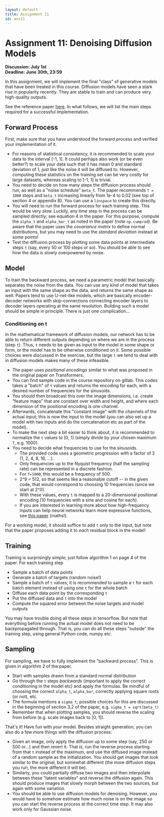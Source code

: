 ```yaml
---
layout: default
title: Assignment 11
id: ass11
---
```



# Assignment 11: Denoising Diffusion Models
**Discussion: July 1st**  
**Deadline: June 30th, 23:59**

In this assignment, we will implement the final "class" of generative models that
have been treated in this course. Diffusion models have seen a stark rise in popularity
recently. They are stable to train and can produce very high-quality outputs.

See the reference paper [here](https://arxiv.org/pdf/2006.11239.pdf). In what follows,
we will list the main steps required for a successful implementation.


## Forward Process
First, make sure that you have understood the forward process and verified your
implementation of it.
- For reasons of statistical consistency, it is recommended to scale your data
 to the interval [-1, 1]. It could perhaps also work (or be even better?) to scale
  your data such that it has mean 0 and standard deviation of 1, just like the
  noise it will be diffused to. However, computing these statistics on the training
  set can be very costly for large datasets, whereas scaling to [-1, 1] is trivial.
- You need to decide on how many steps the diffusion process should run, as well
as a "noise schedule" `beta_t`. The paper recommends `T = 1000` steps and `beta_t`
  increasing linearly from 1e-4 to 0.02 (see top of section 4 or appendix B). 
  You can use a `linspace` to create this directly.
- You will need to run the forward process for each training step. This would be very
slow. Luckily, any time step in the process can be sampled directly; see equation 4
  in the paper. For this purpose, compute the `alpha_t` and `alpha_bar_t` as noted
  in the paper (note `np.cumprod`). Be aware that the paper uses the _covariance matrix_
  to define normal distributions, but you may need to use the _standard deviation_
  instead at some points!
- Test the diffusion process by plotting some data points at intermediate steps 
  `t` (say, every 50 or 100 steps or so). You should be able to see how the data is slowly
  overpowered by noise.
  
## Model
To train the backward process, we need a parametric model that basically separates
the noise from the data. You can use any kind of model that takes an input with
the same shape as the data, and returns the same shape as well. Papers tend to use
U-net-like models, which are basically encoder-decoder networks with skip-connections
connecting encoder layers to decoder layers operating at the same resolution.
Building such a model should be simple in principle. There is just one complication...

### Conditioning on t
In the mathematical framework of diffusion models, our network has to be able to
return different outputs depending on where we are in the process (step `t`).
Thus, `t` needs to be given as input to the model in some shape or form, or the
model has to be otherwise conditioned on it. 
Some possible choices were discussed in the
exercise, but the large `t` we tend to deal with in diffusion models makes many
of these infeasible. 

- The paper uses _positional encodings_ similar
to what was proposed in the original paper on Transformers.
- You can find sample
code in the course repository on gitlab. This codes takes a "batch" of `t` values
and returns the encoding for each, with a desired number of frequencies for the
sinusoids.
-  You should then broadcast this over the image dimensions, i.e. create
"feature maps" that are constant over width and height, and where each dimension
of the positional encoding is one channel. 
- Afterwards, concatenate this "constant image"
with the channels of the actual input; this is now the input to the model (you can
also set up a model with two inputs and do the concatenation etc as part of the model).
- To make the next step a bit easier to think about, it is recommended to normalize
  the `t` values to [0, 1] (simply divide by your chosen maximum `T`, e.g. 1000).
- You need to decide what frequencies to use for the sinusoids. 
  - The provided code
uses a geometric progression with a factor of 2 (1, 2, 4, 8, 16, ...). 
  - Only frequencies
  up to the Nyquist frequency (half the sampling rate) can be represented in a
  discrete fashion. 
  - For `T=1000`, this would be a frequency of 500.
  - 2^9 = 512, so that seems like a reasonable cutoff -- in the given code, that
    would correspond to choosing 10 frequencies (since we start at 2^0).
  - With these values, every `t` is mapped to a 20-dimensional positional encoding
    (10 frequencies with a sine and cosine for each).
  - If you are interested in learning more about how high-frequency inputs can
    help neural networks learn more expressive functions, see 
    [this paper](https://arxiv.org/pdf/1806.08734.pdf) (maths!).
  

For a working model, it should suffice to add `t` only to the input, but note that
the paper proposes adding it to _each_ residual block in the model!


## Training
Training is surprisingly simple; just follow algorithm 1 on page 4 of the paper.
For each training step
- Sample a batch of data points
- Generate a batch of targets (random noise!)
- Sample a batch of `t` values; it is recommended to sample a `t` for each batch 
  element instead of using one `t` for the whole batch
- Diffuse each data point by the corresponding `t`
- Put the diffused data and `t` into the model
- Compute the squared error between the noise targets and model outputs

You may have trouble doing all these steps in tensorflow. But note that everything
before running the actual model does not need to be backpropagated through. That is,
you can do all these steps "outside" the training step, using general Python code,
numpy etc.


## Sampling
For sampling, we have to fully implement the "backward process". This is given in
algorithm 2 of the paper.
- Start with samples drawn from a standard normal distribution
- Go through the `t` steps _backwards_ (important to apply the correct conditioning
  in the model etc) and apply the formulas. Be mindful of choosing the correct
  `alpha_t`, `alpha_bar`, correctly applying square roots (or not), etc.
- The formula mentions a `sigma_t`; possible choices for this are discussed in
the beginning of section 3.2 of the paper, e.g. `sigma_t = sqrt(beta_t)`
- Remember that when plotting samples, you should reverse the scaling from before
  (e.g. scale images back to [0, 1]).
  

That's it! Have fun with your model. Besides straight generation, you can also
do a few more things with the diffusion process:
- Given an image, only apply the diffusion up to some step (say, 250 or 500 or...)
and then revert it. That is, run the reverse process starting from that `t` instead
  of the maximum, and use the diffused image instead of a random sample as the
  initialization. You should get images that look similar to the original, but
  somewhat different (the more diffusion steps you run, the more different it will be).
- Similarly, you could partially diffuse two images and then interpolate between
these "latent variables" and reverse the diffusion again. This should produce
  images that slowly morph between the two sources, but again with some variation.
- You should be able to use diffusion models for denoising. However, you would have
to somehow estimate how much noise is on the image so you can start the reverse
  process at the correct time step. It may also work only for Gaussian noise.

